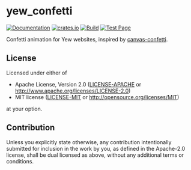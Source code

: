# yew_confetti

[![Documentation](https://docs.rs/yew_confetti/badge.svg)](https://docs.rs/yew_confetti)
[![crates.io](https://img.shields.io/crates/v/yew_confetti.svg)](https://crates.io/crates/yew_confetti)
[![Build](https://github.com/finnbear/yew_confetti/actions/workflows/build.yml/badge.svg)](https://github.com/finnbear/yew_confetti/actions/workflows/build.yml) 
[![Test Page](https://img.shields.io/badge/Test-page-green)](https://finnbear.github.io/yew_confetti/)

Confetti animation for Yew websites, inspired by [canvas-confetti](https://github.com/catdad/canvas-confetti).

## License

Licensed under either of

 * Apache License, Version 2.0
   ([LICENSE-APACHE](LICENSE-APACHE) or http://www.apache.org/licenses/LICENSE-2.0)
 * MIT license
   ([LICENSE-MIT](LICENSE-MIT) or http://opensource.org/licenses/MIT)

at your option.

## Contribution

Unless you explicitly state otherwise, any contribution intentionally submitted
for inclusion in the work by you, as defined in the Apache-2.0 license, shall be
dual licensed as above, without any additional terms or conditions.
